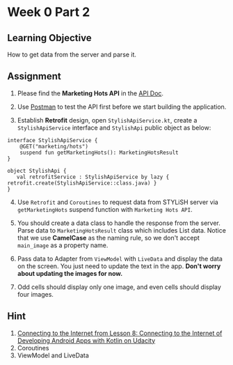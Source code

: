 # Week 0 Part 2

## Learning Objective

How to get data from the server and parse it.

## Assignment

1. Please find the **Marketing Hots API** in the [API Doc](https://github.com/AppWorks-School/API-Doc/tree/master/Stylish#marketing-hots-api).

2. Use [Postman](https://www.getpostman.com) to test the API first before we start building the application.

3. Establish **Retrofit** design, open `StylishApiService.kt`, create a `StylishApiService` interface and `StylishApi` public object as below:
```
interface StylishApiService {
    @GET("marketing/hots")
    suspend fun getMarketingHots(): MarketingHotsResult
}

object StylishApi {
   val retrofitService : StylishApiService by lazy { retrofit.create(StylishApiService::class.java) }
}
```

4. Use `Retrofit` and `Coroutines` to request data from STYLiSH server via `getMarketingHots` suspend function with `Marketing Hots API`.

5. You should create a data class to handle the response from the server. Parse data to `MarketingHotsResult` class which includes List<Hots> data. Notice that we use **CamelCase** as the naming rule, so we don't accept `main_image` as a property name.

6. Pass data to Adapter from `ViewModel` with `LiveData` and display the data on the screen. You just need to update the text in the app. **Don't worry about updating the images for now.**

7. Odd cells should display only one image, and even cells should display four images.

## Hint

1. [Connecting to the Internet from Lesson 8: Connecting to the Internet of Developing Android Apps with Kotlin on Udacity](https://classroom.udacity.com/courses/ud9012/lessons/2be0ed85-721d-4a8d-a484-909b5c98336c/concepts/bef51cd0-1e3b-4350-8b75-c234aa400e14)
2. Coroutines
3. ViewModel and LiveData
